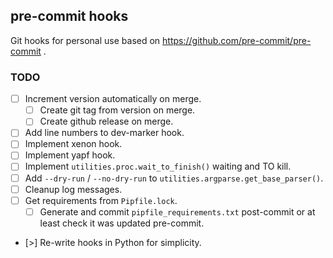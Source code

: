 ## pre-commit hooks

Git hooks for personal use based on https://github.com/pre-commit/pre-commit .

### TODO

- [ ] Increment version automatically on merge.
  - [ ] Create git tag from version on merge.
  - [ ] Create github release on merge.
- [ ] Add line numbers to dev-marker hook.
- [ ] Implement xenon hook.
- [ ] Implement yapf hook.
- [ ] Implement `utilities.proc.wait_to_finish()` waiting and TO kill.
- [ ] Add `--dry-run` / `--no-dry-run` to `utilities.argparse.get_base_parser()`.
- [ ] Cleanup log messages.
- [ ] Get requirements from `Pipfile.lock`.
  - [ ] Generate and commit `pipfile_requirements.txt` post-commit or at least check it was updated pre-commit.
- [>] Re-write hooks in Python for simplicity.
